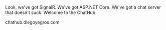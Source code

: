 Look, we've got SignalR. We've got ASP.NET Core. We've got a chat server that doesn't suck. Welcome to the ChatHub.

chathub.diegoyegros.com
